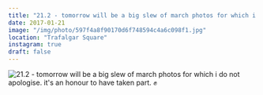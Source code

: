 ```yaml
---
title: "21.2 - tomorrow will be a big slew of march photos for which i do not apologise. it's an honour to have taken part. ✊️"
date: 2017-01-21
image: "/img/photo/597f4a8f90170d6f748594c4a6c098f1.jpg"
location: "Trafalgar Square"
instagram: true
draft: false
---
```


![21.2 - tomorrow will be a big slew of march photos for which i do not apologise. it's an honour to have taken part. ✊️](/img/photo/597f4a8f90170d6f748594c4a6c098f1.jpg)
